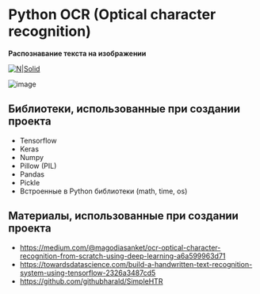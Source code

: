 # Python OCR (Optical character recognition)
**Распознавание текста на изображении**

[![N|Solid](https://colab.research.google.com/assets/colab-badge.svg)](https://colab.research.google.com/github/Dimkarpenko/python-ocr/blob/main/train_model.ipynb)

![image](https://user-images.githubusercontent.com/69617058/227732889-3cbccc16-9ea5-4dde-b187-d6e9b54c5551.png)

## Библиотеки, использованные при создании проекта

- Tensorflow
- Keras
- Numpy
- Pillow (PIL)
- Pandas
- Pickle
- Встроенные в Python библиотеки (math, time, os)

## Материалы, использованные при создании проекта
- https://medium.com/@magodiasanket/ocr-optical-character-recognition-from-scratch-using-deep-learning-a6a599963d71
- https://towardsdatascience.com/build-a-handwritten-text-recognition-system-using-tensorflow-2326a3487cd5
- https://github.com/githubharald/SimpleHTR
